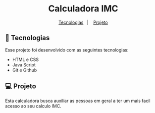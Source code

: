 <h1 align="center">Calculadora IMC</h1>

<p align="center">
  <a href="#-tecnologias">Tecnologias</a>&nbsp;&nbsp;&nbsp;|&nbsp;&nbsp;&nbsp;
  <a href="#-projeto">Projeto</a>
</p>

## 🚀 Tecnologias

Esse projeto foi desenvolvido com as seguintes tecnologias:

- HTML e CSS
- Java Script
- Git e Github

## 💻 Projeto

Esta calculadora busca auxiliar as pessoas em geral a ter um mais facil acesso ao seu calculo IMC.